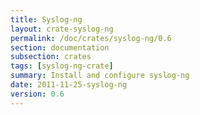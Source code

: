 ```yaml
---
title: Syslog-ng
layout: crate-syslog-ng
permalink: /doc/crates/syslog-ng/0.6
section: documentation
subsection: crates
tags: [syslog-ng-crate]
summary: Install and configure syslog-ng
date: 2011-11-25-syslog-ng
version: 0.6
---
```

